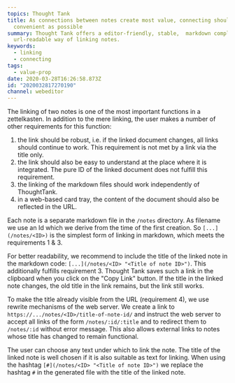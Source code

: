 ```yaml
---
topics: Thought Tank
title: As connections between notes create most value, connecting should be as
  convenient as possible
summary: Thought Tank offers a editor-friendly, stable,  markdown compliant and
  url-readable way of linking notes.
keywords:
  - linking
  - connecting
tags:
  - value-prop
date: 2020-03-28T16:26:58.873Z
id: "2020032817270190"
channel: webeditor
---
```

The linking of two notes is one of the most important functions in a zettelkasten.
In addition to the mere linking, the user makes a number of other requirements for this function:

1. the link should be robust, i.e. if the linked document changes, all links should continue to work. This requirement is not met by a link via the title only. 
2. the link should also be easy to understand at the place where it is integrated. The pure ID of the linked document does not fulfill this requirement.
3. the linking of the markdown files should work independently of ThoughtTank.
4. in a web-based card tray, the content of the document should also be reflected in the URL.

Each note is a separate markdown file in the `/notes` directory.
As filename we use an Id which we derive from the time of the first creation.
So `[...](/notes/<ID>)` is the simplest form of linking in markdown, which meets the requirements 1 & 3.

For better readability, we recommend to include the title of the linked note in the markdown code: `[...](/notes/<ID> "<Title of note ID>")`. This additionally fulfills requirement 3. Thought Tank saves such a link in the clipboard when you click on the "Copy Link" button. If the title in the linked note changes, the old title in the link remains, but the link still works.

To make the title already visible from the URL (requirement 4), we use rewrite mechanisms of the web server. We create a link to `https://.../notes/<ID>/title-of-note-id/` and instruct the web server to accept all links of the form `/notes/:id/:title` and to redirect them to `/notes/:id` without error message. This also allows external links to notes whose title has changed to remain functional.

The user can choose any text under which to link the note. The title of the linked note is well chosen if it is also suitable as text for linking. When using the hashtag `[#](/notes/<ID> "<Title of note ID>")` we replace the hashtag `#` in the generated file with the title of the linked note.
